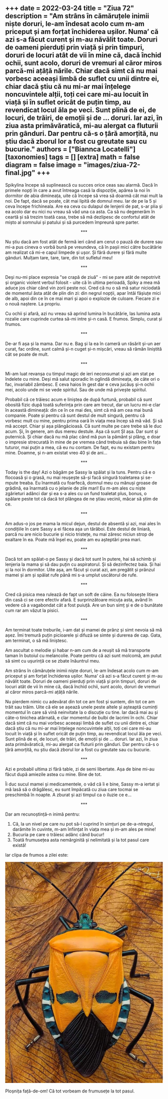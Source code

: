 
+++
date = 2022-03-24
title = "Ziua 72"
description = "Am strâns în cămăruțele inimii niște doruri, le-am îndesat acolo cum m-am priceput și am forțat închiderea ușilor. Numa’ că azi s-a făcut curent și m-au năvălit toate. Doruri de oameni pierduți prin viață și prin timpuri, doruri de locuri atât de vii în mine că, dacă închid ochii, sunt acolo, doruri de vremuri al căror miros parcă-mi ațâță nările. Chiar dacă simt că nu mai vorbesc aceeași limbă de suflet cu unii dintre ei, chiar dacă știu că nu mi-ar mai înțelege noncuvintele alții, toți cei care mi-au locuit în viață și în suflet oricât de puțin timp, au revendicat locul ăla pe veci. Sunt plină de ei, de locuri, de trăiri, de emoții și de … doruri. Iar azi, în ziua asta primăvăratică, mi-au alergat ca fluturii prin gânduri. Dar pentru că-s o țâră amorțită, nu știu dacă zborul lor a fost cu greutate sau cu bucurie."
authors = ["Biannca Locatelli"]
[taxonomies]
tags = []
[extra]
math = false
diagram = false
image = "images/ziua-72-final.jpg"
+++
---

Spikylina începe să suplinească cu succes orice ceas sau alarmă. Dacă în primele nopți în care a avut întreaga casă la dispoziție, apărea la noi în dormitor de abia dimineața, uite că începe să vrea să doarmă cât mai mult la noi. De fapt, dacă se poate, cât mai lipită de domnul meu. Iar de pe la 5 și ceva începe frichineala. Are ea ceva cu dulapul de lenjerii de pat, s-ar plia și ea acolo dar eu nici nu vreau să văd una ca asta. Ca să nu degenerăm în ceartă și să trezim toată casa, trebe să mă dezlipesc de confortul atât de mișto al somnului și patului și să purcedem împreună spre parter.

<p style="text-align: center;">***</p>

Nu știu dacă am fost atât de fermă ieri când am cerut o pauză de durere sau mi-a pus cineva o vorbă bună pe vreundeva, că în pașii mici către bucătărie am realizat că mi-e capul limpede și ușor. Și fără durere și fără multe gânduri. Mulțam tare, tare, tare, din tot sufletul meu!

<p style="text-align: center;">***</p>

Deși nu-mi place expresia "se crapă de ziuă" - mi se pare atât de nepotrivit și organic violent verbul folosit - uite că în ultima perioadă, Spiky a mea mă aduce jos chiar când vin zorii peste noi. Cred că nu o să mă satur niciodată de momentul ăsta atât de plin din zi: din negrul nopții, apar întâi fâșiuțe mici de alb, apoi din ce în ce mai mari și apoi o explozie de culoare. Fiecare zi e o nouă naștere. La propriu.

Cu ochii și afară, azi nu vreau să aprind lumina în bucătărie, las lumina asta rozalie care cuprinde curtea să-mi intre și-n casă. E frumos. Simplu, curat și frumos.

<p style="text-align: center;">***</p>

De-ar fi așa și la mama. Dar nu e. Bag și la ea în cameră un răsărit și-un aer curat, fac ordine, sunt calmă și-n cuget și-n mișcări, vreau să rămân liniștită cât se poate de mult.

<p style="text-align: center;">***</p>

Mi-am luat revanșa cu timpul magic de ieri neconsumat și azi am stat pe îndelete cu mine. Deși mă salut sporadic în oglindă dimineața, de câte ori o fac, invariabil zâmbesc. E ceva haios în gest dar e ceva jucăuș și-n ochii mei, acolo unde mi se vede spiritul. Sau de unde mă privește spiritul.

Probabil că ce trăiesc acum e liniștea de după furtună, probabil că sunt obosită fizic după toată suferința prin care am trecut, dar un lucru mi-e clar în această dimineață: din ce în ce mai des, simt că mă am cea mai bună companie. Poate și pentru că sunt destul de mult singură, pentru că vorbesc mult cu mine, pentru prima oară în viața mea încep să mă văd. Și să mă accept. Chiar și așa plângăcioasă. Că sunt multe pe care trebe să le duc acum. Și, în genere, am dus mereu destule. Așa că sunt ȘI așa. Dar sunt și puternică. Și chiar dacă nu mă plac când mă pun la pământ și plâng, e doar o impresie strecurată în mine de pe vremea când trebuia să dau bine în fața tuturor, mai puțin a mea, că eu nu contam. De fapt, eu nu existam pentru mine. Doamne, și n-am existat vreo 40 și de ani…

<p style="text-align: center;">***</p>

Today is the day! Azi o băgăm pe Sassy la spălat și la tuns. Pentru că e o flocoasă și o grasă, nu mai reușește să-și facă singură toaletarea și se-mpute treaba. Eu înarmată cu foarfecă, domnul meu cu mănuși groase de grădină, ea înarmată cu o jelanie de zile mari! Eu m-am ales cu niște zgârieturi adânci dar și ea s-a ales cu un fund toaletat plus, bonus, o spălare peste tot că dacă tot plângea de ne știau vecinii, măcar să știm de ce.

<p style="text-align: center;">***</p>

Am adus-o jos pe mama la micul dejun, destul de absentă și azi, mai ales în condițiile în care Sassy a ei făcea așa un tărăboi. Este destul de liniară, parcă nu are nicio bucurie și nicio tristețe, nu mai zăresc niciun strop de exaltare în ea. Poate mă înșel eu, poate am eu așteptări prea mari.

<p style="text-align: center;">***</p>

Dacă tot am spălat-o pe Sassy și dacă tot sunt în putere, hai să schimb și lenjeria la mama și să dau puțin cu aspiratorul. Și să dezinfectez baia. Și hai și la noi în dormitor. Uite așa, am făcut și curat azi, am pregătit și prânzul mamei și am și spălat rufe până mi s-a umplut uscătorul de rufe.

<p style="text-align: center;">***</p>

Cred că pisica mea rulează de fapt un soft de câine. Ea nu folosește litiera din casă ci se cere efectiv afară. E surprinzătoare micuța asta, având în vedere că a vagabondat cât a fost puiuță. Are un bun simț și e de o bunătate cum rar am văzut la pisici.

<p style="text-align: center;">***</p>

Am terminat toate treburile, i-am dat și mamei de prânz și simt nevoia să mă așez. Îmi tremură puțin picioarele și difuză se simte și durerea de cap. Gata, am terminat, o să mă liniștesc.

Am ascultat o melodie și habar n-am cum de a reușit să mă transporte taman în butoiul cu melancolie. Poate pentru că azi sunt molcomă, am putut să simt cu ușurință ce se zbate înăuntrul meu.

Am strâns în cămăruțele inimii niște doruri, le-am îndesat acolo cum m-am priceput și am forțat închiderea ușilor. Numa' că azi s-a făcut curent și m-au năvălit toate. Doruri de oameni pierduți prin viață și prin timpuri, doruri de locuri atât de vii în mine că, dacă închid ochii, sunt acolo, doruri de vremuri al căror miros parcă-mi ațâță nările.

Nu pierdem nimic cu adevărat din tot ce am fost și suntem, din tot ce am trăit sau trăim. Uite că ele se așează unele peste altele și așteaptă cuminți momentul în care să vină neinvitate la o discuție cu tine. Iar dacă mai au și câte-o tinichea atârnată, e clar momentul de bulbi de lacrimi în ochi. Chiar dacă simt că nu mai vorbesc aceeași limbă de suflet cu unii dintre ei, chiar dacă știu că nu mi-ar mai înțelege noncuvintele alții, toți cei care mi-au locuit în viață și în suflet oricât de puțin timp, au revendicat locul ăla pe veci. Sunt plină de ei, de locuri, de trăiri, de emoții și de … doruri. Iar azi, în ziua asta primăvăratică, mi-au alergat ca fluturii prin gânduri. Dar pentru că-s o țâră amorțită, nu știu dacă zborul lor a fost cu greutate sau cu bucurie.

<p style="text-align: center;">***</p>

Azi e probabil ultima zi fără table, zi de semi libertate. Așa de bine mi-au făcut după amiezile astea cu mine. Bine de tot.

Îi duc sucul mamei și medicamentele, o văd că îi e bine, Sassy m-a iertat și mă lasă să o drăgălesc, eu sunt împăcată cu ziua care tocmai se preschimbă în noapte. A zburat și azi timpul ca o iluzie ce e…

<p style="text-align: center;">***</p>

Dar am recunoștință-n inimă pentru:
1. Că, la un nivel pe care nu pot să-l cuprind în simțuri pe de-a-ntregul, darămite în cuvinte, m-am înființat în viața mea și m-am ales pe mine!
2. Bucuria pe care o trăiesc adânc când bucur!
3. Toată frumusețea asta nemărginită și nelimitată și la tot pasul care există!

Iar clipa de frumos a zilei este:

<div class="flex justify-center">
  <img src="images/ziua-72.jpeg" />
</div>

Ploșnița față-de-om! Că tot vorbeam de frumusețe la tot pasul.
